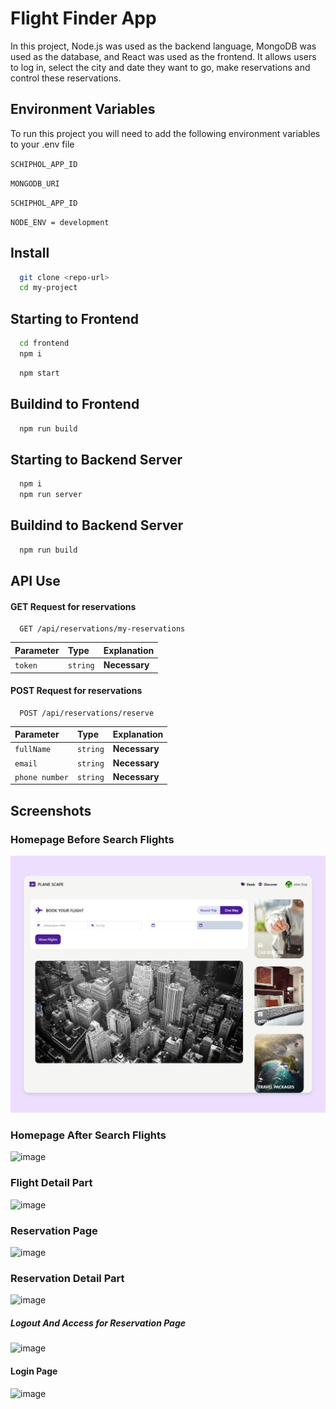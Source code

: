 # Flight Finder App

In this project, Node.js was used as the backend language, MongoDB was used as the database, and React was used as the frontend. It allows users to log in, select the city and date they want to go, make reservations and control these reservations.

## Environment Variables

To run this project you will need to add the following environment variables to your .env file

`SCHIPHOL_APP_ID`

`MONGODB_URI`

`SCHIPHOL_APP_ID`

`NODE_ENV = development`

## Install

```bash
  git clone <repo-url>
  cd my-project
```

## Starting to Frontend

```bash
  cd frontend
  npm i
```

```bash
  npm start
```

## Buildind to Frontend

```bash
  npm run build
```

## Starting to Backend Server

```bash
  npm i
  npm run server
```

## Buildind to Backend Server

```bash
  npm run build
```

## API Use

#### GET Request for reservations

```http
  GET /api/reservations/my-reservations
```

| Parameter | Type     | Explanation   |
| :-------- | :------- | :------------ |
| `token`   | `string` | **Necessary** |

#### POST Request for reservations

```http
  POST /api/reservations/reserve
```

| Parameter      | Type     | Explanation   |
| :------------- | :------- | :------------ |
| `fullName`     | `string` | **Necessary** |
| `email`        | `string` | **Necessary** |
| `phone number` | `string` | **Necessary** |

## Screenshots

### Homepage Before Search Flights


![image](https://github.com/Kadiraydn01/AppFellas/blob/main/HomeSlider.png?raw=true)

### Homepage After Search Flights

![image](https://r.resimlink.com/sM9LOPj0-V6.png)

### Flight Detail Part

![image](https://r.resimlink.com/FU2wbsj7kY.png)
### Reservation Page

![image](https://r.resimlink.com/2eEJd_Yb7Uig.png)

### Reservation Detail Part

![image](https://r.resimlink.com/3nSXjA1xs.png)
##### Logout And Access for Reservation Page

![image](https://r.resimlink.com/Lc7AdfvDwjS.png)
#### Login Page

![image](https://r.resimlink.com/txXz82wyH.png)
